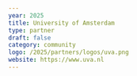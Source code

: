 ```yaml
---
year: 2025
title: University of Amsterdam
type: partner
draft: false
category: community
logo: /2025/partners/logos/uva.png
website: https://www.uva.nl
---
```

